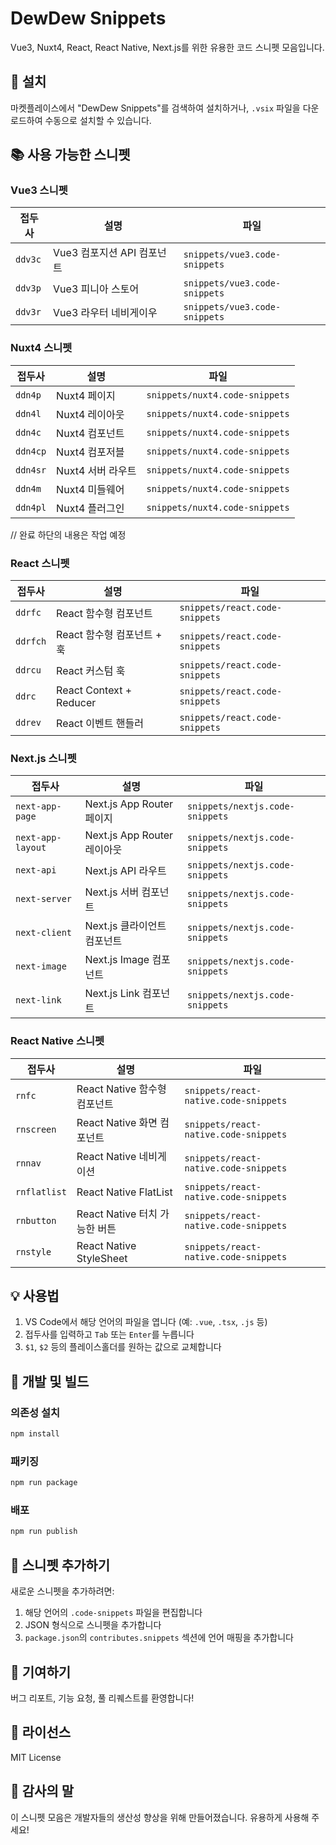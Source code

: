 # DewDew Snippets

Vue3, Nuxt4, React, React Native, Next.js를 위한 유용한 코드 스니펫 모음입니다.

## 🚀 설치

마켓플레이스에서 "DewDew Snippets"를 검색하여 설치하거나, `.vsix` 파일을 다운로드하여 수동으로 설치할 수 있습니다.

## 📚 사용 가능한 스니펫

### Vue3 스니펫

| 접두사 | 설명 | 파일 |
|--------|------|------|
| `ddv3c` | Vue3 컴포지션 API 컴포넌트 | `snippets/vue3.code-snippets` |
| `ddv3p` | Vue3 피니아 스토어 | `snippets/vue3.code-snippets` |
| `ddv3r` | Vue3 라우터 네비게이우 | `snippets/vue3.code-snippets` |

### Nuxt4 스니펫

| 접두사 | 설명 | 파일 |
|--------|------|------|
| `ddn4p` | Nuxt4 페이지 | `snippets/nuxt4.code-snippets` |
| `ddn4l` | Nuxt4 레이아웃 | `snippets/nuxt4.code-snippets` |
| `ddn4c` | Nuxt4 컴포넌트 | `snippets/nuxt4.code-snippets` |
| `ddn4cp` | Nuxt4 컴포저블 | `snippets/nuxt4.code-snippets` |
| `ddn4sr` | Nuxt4 서버 라우트 | `snippets/nuxt4.code-snippets` |
| `ddn4m` | Nuxt4 미들웨어 | `snippets/nuxt4.code-snippets` |
| `ddn4pl` | Nuxt4 플러그인 | `snippets/nuxt4.code-snippets` |

// 완료 하단의 내용은 작업 예정

### React 스니펫

| 접두사 | 설명 | 파일 |
|--------|------|------|
| `ddrfc` | React 함수형 컴포넌트 | `snippets/react.code-snippets` |
| `ddrfch` | React 함수형 컴포넌트 + 훅 | `snippets/react.code-snippets` |
| `ddrcu` | React 커스텀 훅 | `snippets/react.code-snippets` |
| `ddrc` | React Context + Reducer | `snippets/react.code-snippets` |
| `ddrev` | React 이벤트 핸들러 | `snippets/react.code-snippets` |

### Next.js 스니펫

| 접두사 | 설명 | 파일 |
|--------|------|------|
| `next-app-page` | Next.js App Router 페이지 | `snippets/nextjs.code-snippets` |
| `next-app-layout` | Next.js App Router 레이아웃 | `snippets/nextjs.code-snippets` |
| `next-api` | Next.js API 라우트 | `snippets/nextjs.code-snippets` |
| `next-server` | Next.js 서버 컴포넌트 | `snippets/nextjs.code-snippets` |
| `next-client` | Next.js 클라이언트 컴포넌트 | `snippets/nextjs.code-snippets` |
| `next-image` | Next.js Image 컴포넌트 | `snippets/nextjs.code-snippets` |
| `next-link` | Next.js Link 컴포넌트 | `snippets/nextjs.code-snippets` |

### React Native 스니펫

| 접두사 | 설명 | 파일 |
|--------|------|------|
| `rnfc` | React Native 함수형 컴포넌트 | `snippets/react-native.code-snippets` |
| `rnscreen` | React Native 화면 컴포넌트 | `snippets/react-native.code-snippets` |
| `rnnav` | React Native 네비게이션 | `snippets/react-native.code-snippets` |
| `rnflatlist` | React Native FlatList | `snippets/react-native.code-snippets` |
| `rnbutton` | React Native 터치 가능한 버튼 | `snippets/react-native.code-snippets` |
| `rnstyle` | React Native StyleSheet | `snippets/react-native.code-snippets` |

## 💡 사용법

1. VS Code에서 해당 언어의 파일을 엽니다 (예: `.vue`, `.tsx`, `.js` 등)
2. 접두사를 입력하고 `Tab` 또는 `Enter`를 누릅니다
3. `$1`, `$2` 등의 플레이스홀더를 원하는 값으로 교체합니다

## 🔧 개발 및 빌드

### 의존성 설치
```bash
npm install
```

### 패키징
```bash
npm run package
```

### 배포
```bash
npm run publish
```

## 📝 스니펫 추가하기

새로운 스니펫을 추가하려면:

1. 해당 언어의 `.code-snippets` 파일을 편집합니다
2. JSON 형식으로 스니펫을 추가합니다
3. `package.json`의 `contributes.snippets` 섹션에 언어 매핑을 추가합니다

## 🤝 기여하기

버그 리포트, 기능 요청, 풀 리퀘스트를 환영합니다!

## 📄 라이선스

MIT License

## 🙏 감사의 말

이 스니펫 모음은 개발자들의 생산성 향상을 위해 만들어졌습니다. 유용하게 사용해 주세요!

